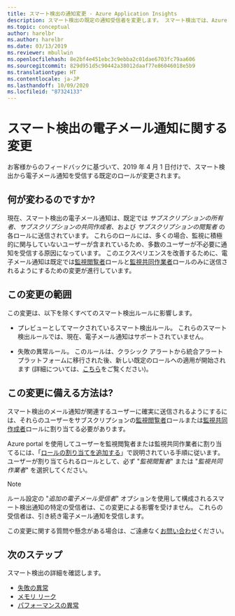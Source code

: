 ```yaml
---
title: スマート検出の通知変更 - Azure Application Insights
description: スマート検出の既定の通知受信者を変更します。 スマート検出では、Azure Application Insights を利用し、トレース テレメトリに異常なパターンがないか、アプリケーション トレースを監視できます。
ms.topic: conceptual
author: harelbr
ms.author: harelbr
ms.date: 03/13/2019
ms.reviewer: mbullwin
ms.openlocfilehash: 8e2bf4e451ebc3c9ebba2c01dae6703fc79aa606
ms.sourcegitcommit: 829d951d5c90442a38012daaf77e86046018e5b9
ms.translationtype: HT
ms.contentlocale: ja-JP
ms.lasthandoff: 10/09/2020
ms.locfileid: "87324133"
---
```

# <a name="smart-detection-e-mail-notification-change"></a>スマート検出の電子メール通知に関する変更

お客様からのフィードバックに基づいて、2019 年 4 月 1 日付けで、スマート検出から電子メール通知を受信する既定のロールが変更されます。

## <a name="what-is-changing"></a>何が変わるのですか?

現在、スマート検出の電子メール通知は、既定では _サブスクリプションの所有者_、_サブスクリプションの共同作成者_、および _サブスクリプションの閲覧者_ の各ロールに送信されています。 これらのロールには、多くの場合、監視に積極的に関与していないユーザーが含まれているため、多数のユーザーが不必要に通知を受信する原因になっています。 このエクスペリエンスを改善するために、電子メール通知は既定では[監視閲覧者](../../role-based-access-control/built-in-roles.md#monitoring-reader)ロールと[監視共同作業者](../../role-based-access-control/built-in-roles.md#monitoring-contributor)ロールのみに送信されるようにするための変更が進行しています。

## <a name="scope-of-this-change"></a>この変更の範囲

この変更は、以下を除くすべてのスマート検出ルールに影響します。

* プレビューとしてマークされているスマート検出ルール。 これらのスマート検出ルールでは、現在、電子メール通知はサポートされていません。

* 失敗の異常ルール。 このルールは、クラシック アラートから統合アラート プラットフォームに移行された後、新しい既定のロールへの適用が開始されます (詳細については、[こちら](../platform/monitoring-classic-retirement.md)をご覧ください)。

## <a name="how-to-prepare-for-this-change"></a>この変更に備える方法は?

スマート検出のメール通知が関連するユーザーに確実に送信されるようにするには、それらのユーザーをサブスクリプションの[監視閲覧者](../../role-based-access-control/built-in-roles.md#monitoring-reader)ロールまたは[監視共同作成者](../../role-based-access-control/built-in-roles.md#monitoring-contributor)ロールに割り当てる必要があります。

Azure portal を使用してユーザーを監視閲覧者または監視共同作業者に割り当てるには、「[ロールの割り当てを追加する](../../role-based-access-control/role-assignments-portal.md#add-a-role-assignment)」で説明されている手順に従います。 ユーザーが割り当てられるロールとして、必ず "_監視閲覧者_" または "_監視共同作業者_" を選択してください。

> [!NOTE]
> ルール設定の "_追加の電子メール受信者_" オプションを使用して構成されるスマート検出通知の特定の受信者は、この変更による影響を受けません。 これらの受信者は、引き続き電子メール通知を受信します。

この変更に関する質問や懸念がある場合は、ご遠慮なく[お問い合わせ](mailto:smart-alert-feedback@microsoft.com)ください。

## <a name="next-steps"></a>次のステップ

スマート検出の詳細を確認します。

- [失敗の異常](./proactive-failure-diagnostics.md)
- [メモリ リーク](./proactive-potential-memory-leak.md)
- [パフォーマンスの異常](./proactive-performance-diagnostics.md)

